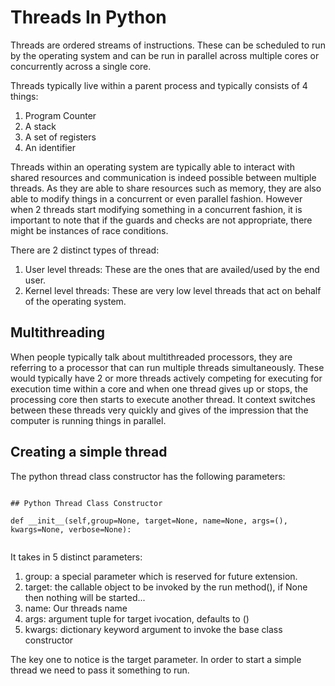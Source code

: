 # Threads In Python

Threads are ordered streams of instructions. These can be scheduled to run by the operating system and can be run in parallel across multiple cores or concurrently across a single core. 

Threads typically live within a parent process and typically consists of 4 things:
1. Program Counter
2. A stack
3. A set of registers
4. An identifier

Threads within an operating system are typically able to interact with shared resources and communication is indeed possible between multiple threads. As they are able to share resources such as memory, they are also able to modify things in a concurrent or even parallel fashion. However when 2 threads start modifying something in a concurrent fashion, it is important to note that if the guards and checks are not appropriate, there might be instances of race conditions. 
 
There are 2 distinct types of thread:
1. User level threads: These are the ones that are availed/used by the end user.
2. Kernel level threads: These are very low level threads that act on behalf of the operating system.


## Multithreading
When people typically talk about multithreaded processors, they are referring to a processor that can run multiple threads simultaneously. These would typically have 2 or more threads actively competing for executing for execution time within a core and when one thread gives up or stops, the processing core then starts to execute another thread. It context switches between these threads very quickly and gives of the impression that the computer is running things in parallel.


## Creating a simple thread
The python thread class constructor has the following parameters: 

<code>
## Python Thread Class Constructor 
</code> 

<code>
def __init__(self,group=None, target=None, name=None, args=(), kwargs=None, verbose=None):

</code> 

It takes in 5 distinct parameters:
1. group: a special parameter which is reserved for future extension.
2. target: the callable object to be invoked by the run method(), if None then nothing will be started...
3. name: Our threads name 
4. args: argument tuple for target ivocation, defaults to ()
5. kwargs: dictionary keyword argument to invoke the base class constructor 

The key one to notice is the target parameter. In order to start a simple thread we need to pass it something to run.